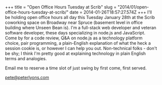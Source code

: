 +++
title = "Open Office Hours Tuesday at Scrib"
slug = "2014/01/open-office-hours-tuesday-at-scrib/"
date = 2014-01-26T18:57:27.574Z
+++
I'll be holding open office hours all day this Tuesday January 28th at the Scrib coworking space on Broadway near Spruce (basement level in office building where Unseen Bean is). I'm a full-stack web developer and veteran software developer, these days specializing in node.js and JavaScript. Come by for a code review, Q&A on node.js as a technology platform choice, pair programming, a plain-English explanation of what the heck a session cookie is, or however I can help you out. Non-technical folks - don't be shy; I think I'm pretty good at explaining technology in plain English terms and analogies.

Email me to reserve a time slot of just swing by first come, first served. 

<a href="mailto:pete@peterlyons.com">pete@peterlyons.com</a>
